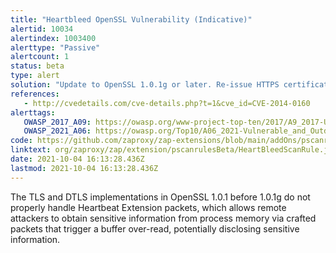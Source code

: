 ```yaml
---
title: "Heartbleed OpenSSL Vulnerability (Indicative)"
alertid: 10034
alertindex: 1003400
alerttype: "Passive"
alertcount: 1
status: beta
type: alert
solution: "Update to OpenSSL 1.0.1g or later. Re-issue HTTPS certificates. Change asymmetric private keys and shared secret keys, since these may have been compromised, with no evidence of compromise in the server log files."
references:
   - http://cvedetails.com/cve-details.php?t=1&cve_id=CVE-2014-0160
alerttags: 
   OWASP_2017_A09: https://owasp.org/www-project-top-ten/2017/A9_2017-Using_Components_with_Known_Vulnerabilities.html
   OWASP_2021_A06: https://owasp.org/Top10/A06_2021-Vulnerable_and_Outdated_Components/
code: https://github.com/zaproxy/zap-extensions/blob/main/addOns/pscanrulesBeta/src/main/java/org/zaproxy/zap/extension/pscanrulesBeta/HeartBleedScanRule.java
linktext: org/zaproxy/zap/extension/pscanrulesBeta/HeartBleedScanRule.java
date: 2021-10-04 16:13:28.436Z
lastmod: 2021-10-04 16:13:28.436Z
---
```

The TLS and DTLS implementations in OpenSSL 1.0.1 before 1.0.1g do not properly handle Heartbeat Extension packets, which allows remote attackers to obtain sensitive information from process memory via crafted packets that trigger a buffer over-read, potentially disclosing sensitive information.	
